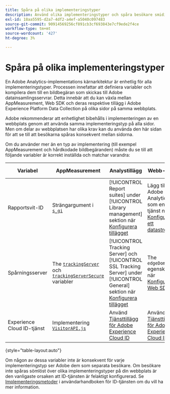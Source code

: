 ```yaml
---
title: Spåra på olika implementeringstyper
description: Använd olika implementeringstyper och spåra besökare smidigt mellan dem.
exl-id: 18aa5595-d2a7-4df2-a4ef-a5040c097483
source-git-commit: 90914569256cf891cb3cf693843e7cf9ede2f4ce
workflow-type: tm+mt
source-wordcount: '427'
ht-degree: 3%

---
```


# Spåra på olika implementeringstyper

En Adobe Analytics-implementations kärnarkitektur är enhetlig för alla implementeringstyper. Processen innefattar att definiera variabler och kompilera dem till en bildbegäran som skickas till Adobe datainsamlingsservrar. Detta innebär att du kan växla mellan AppMeasurement, Web SDK och deras respektive tillägg i Adobe Experience Platform Data Collection på olika sidor på samma webbplats.

Adobe rekommenderar att enhetlighet bibehålls i implementeringen av en webbplats genom att använda samma implementeringstyp på alla sidor. Men om delar av webbplatsen har olika krav kan du använda den här sidan för att se till att besökarna spåras konsekvent mellan sidorna.

Om du använder mer än en typ av implementering (till exempel AppMeasurement och hårdkodade bildbegäranden) måste du se till att följande variabler är korrekt inställda och matchar varandra:

| Variabel | AppMeasurement | Analystillägg | Webb-SDK | Web SDK-tillägg | Hårdkodad bildbegäran |
| --- | --- | --- | --- | --- | --- |
| Rapportsvit-ID | Strängargument i [`s_gi`](../vars/functions/s-gi.md) | [!UICONTROL Report suites] under [!UICONTROL Library management] sektion när [Konfigurera tillägget](https://experienceleague.adobe.com/docs/experience-platform/tags/extensions/client/analytics/overview.html) | Lägg till Adobe Analytics som en tjänst när [Konfigurera ett datastream](https://experienceleague.adobe.com/docs/experience-platform/edge/datastreams/configure.html) | Lägg till Adobe Analytics som en tjänst när [Konfigurera ett datastream](https://experienceleague.adobe.com/docs/experience-platform/edge/datastreams/configure.html) | Del av URL `pathname` (efter `/b/ss/`) |
| Spårningsserver | The [`trackingServer`](../vars/config-vars/trackingserver.md) och [`trackingServerSecure`](../vars/config-vars/trackingserversecure.md) variabler | [!UICONTROL Tracking Server] och [!UICONTROL SSL Tracking Server] under [!UICONTROL General] sektion när [Konfigurera tillägget](https://experienceleague.adobe.com/docs/experience-platform/tags/extensions/client/analytics/overview.html) | The `edgeDomain` egenskap när [Konfigurera Web SDK](https://experienceleague.adobe.com/docs/experience-platform/edge/fundamentals/configuring-the-sdk.html) | The [!UICONTROL Edge Domain] när [Konfigurera tillägget](https://experienceleague.adobe.com/docs/experience-platform/edge/extension/web-sdk-extension-configuration.html) | The `hostname` URL för bildbegäran |
| Experience Cloud ID-tjänst | Implementering [`VisitorAPI.js`](https://experienceleague.adobe.com/docs/id-service/using/implementation/setup-analytics.html) | Använd [Tjänsttillägg för Adobe Experience Cloud ID](https://experienceleague.adobe.com/docs/experience-platform/tags/extensions/client/id-service/overview.html) | Använd [Tjänsttillägg för Adobe Experience Cloud ID](https://experienceleague.adobe.com/docs/experience-platform/tags/extensions/client/id-service/overview.html) | Använd [Tjänsttillägg för Adobe Experience Cloud ID](https://experienceleague.adobe.com/docs/experience-platform/tags/extensions/client/id-service/overview.html) | Gör en [separat anrop till ID-tjänstservrarna](https://experienceleague.adobe.com/docs/id-service/using/implementation/direct-integration.html) för att erhålla önskat ID |

{style="table-layout:auto"}

Om någon av dessa variabler inte är konsekvent för varje implementeringstyp ser Adobe dem som separata besökare. Om besökare inte spåras sömlöst över olika implementeringstyper på din webbplats är den vanligaste orsaken att ID-tjänsten är felaktigt konfigurerad. Se [Implementeringsmetoder](https://experienceleague.adobe.com/docs/id-service/using/implementation/implementation-methods.html) i användarhandboken för ID-tjänsten om du vill ha mer information.
